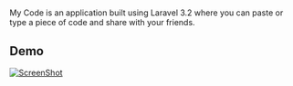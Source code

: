 # <My Code>

My Code is an application built using Laravel 3.2 where you can paste or type a piece of code and share with your friends.


## Demo

[![ScreenShot](http://i49.tinypic.com/viphqb.png)](http://www.youtube.com/embed/Gg5SNLGI_g0)
